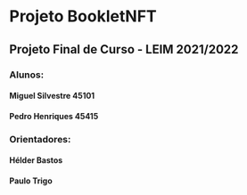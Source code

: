 # Projeto BookletNFT
## Projeto Final de Curso - LEIM 2021/2022
### Alunos:
#### Miguel Silvestre 45101
#### Pedro Henriques 45415
### Orientadores:
#### Hélder Bastos
#### Paulo Trigo
